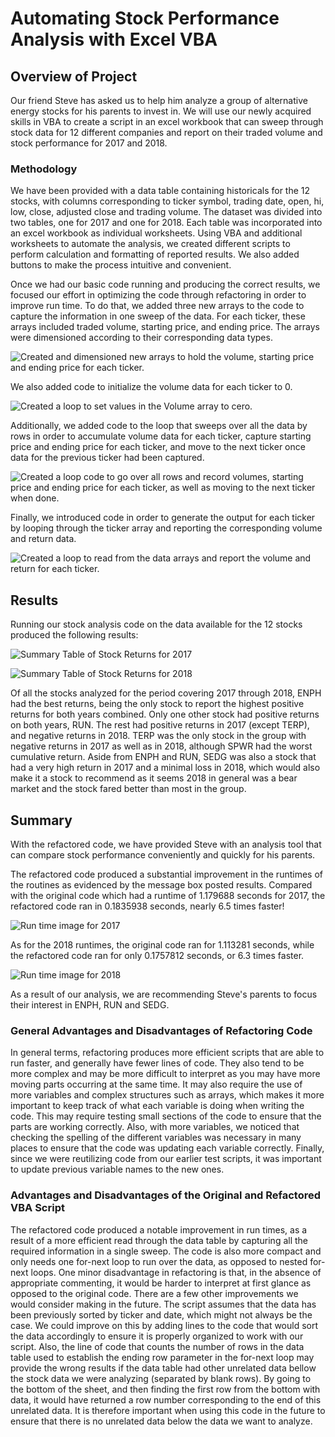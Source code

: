 # Automating Stock Performance Analysis with Excel VBA

## Overview of Project

Our friend Steve has asked us to help him analyze a group of alternative energy stocks for his parents to invest in. We will use our newly acquired skills in VBA to create a script in an excel workbook that can sweep through stock data for 12 different companies and report on their traded volume and stock performance for 2017 and 2018.

### Methodology

We have been provided with a data table containing historicals for the 12 stocks, with columns corresponding to ticker symbol, trading date, open, hi, low, close, adjusted close and trading volume. The dataset was divided into two tables, one for 2017 and one for 2018. Each table was incorporated into an excel workbook as individual worksheets. Using VBA and additional worksheets to automate the analysis, we created different scripts to perform calculation and formatting of reported results. We also added buttons to make the process intuitive and convenient. 

Once we had our basic code running and producing the correct results, we focused our effort in optimizing the code through refactoring in order to improve run time. To do that, we added three new arrays to the code to capture the information in one sweep of the data. For each ticker, these arrays included traded volume, starting price, and ending price. The arrays were dimensioned according to their corresponding data types. 

![Created and dimensioned new arrays to hold the volume, starting price and ending price for each ticker.](https://github.com/IJG-DR/stock-analysis/blob/7fa92aa74855c72432d8d699f3fed5335582549c/Resources/Dimensioned_Arrays.png)

We also added code to initialize the volume data for each ticker to 0.

![Created a loop to set values in the Volume array to cero.](https://github.com/IJG-DR/stock-analysis/blob/7fa92aa74855c72432d8d699f3fed5335582549c/Resources/Created_Loop_to_Set_Volumes_to_Zero.png)

Additionally, we added code to the loop that sweeps over all the data by rows in order to accumulate volume data for each ticker, capture starting price and ending price for each ticker, and move to the next ticker once data for the previous ticker had been captured.

![Created a loop code to go over all rows and record volumes, starting price and ending price for each ticker, as well as moving to the next ticker when done.](https://github.com/IJG-DR/stock-analysis/blob/7fa92aa74855c72432d8d699f3fed5335582549c/Resources/Loop_Through_All_Rows.png)

Finally, we introduced code in order to generate the output for each ticker by looping through the ticker array and reporting the corresponding volume and return data.

![Created a loop to read from the data arrays and report the volume and return for each ticker.](https://github.com/IJG-DR/stock-analysis/blob/7fa92aa74855c72432d8d699f3fed5335582549c/Resources/Loop_Through_Arrays_to_Report_Results.png)

## Results

Running our stock analysis code on the data available for the 12 stocks produced the following results:

![Summary Table of Stock Returns for 2017](https://github.com/IJG-DR/stock-analysis/blob/7fa92aa74855c72432d8d699f3fed5335582549c/Resources/Stock_Performance_2017.png)

![Summary Table of Stock Returns for 2018](https://github.com/IJG-DR/stock-analysis/blob/7fa92aa74855c72432d8d699f3fed5335582549c/Resources/Stock_Performance_2018.png)

Of all the stocks analyzed for the period covering 2017 through 2018, ENPH had the best returns, being the only stock to report the highest positive returns for both years combined. Only one other stock had positive returns on both years, RUN. The rest had positive returns in 2017 (except TERP), and negative returns in 2018. TERP was the only stock in the group with negative returns in 2017 as well as in 2018, although SPWR had the worst cumulative return. Aside from ENPH and RUN, SEDG was also a stock that had a very high return in 2017 and a minimal loss in 2018, which would also make it a stock to recommend as it seems 2018 in general was a bear market and the stock fared better than most in the group.

## Summary

With the refactored code, we have provided Steve with an analysis tool that can compare stock performance conveniently and quickly for his parents.

The refactored code produced a substantial improvement in the runtimes of the routines as evidenced by the message box posted results. Compared with the original code which had a runtime of 1.179688 seconds for 2017, the refactored code ran in 0.1835938 seconds, nearly 6.5 times faster!

![Run time image for 2017](https://github.com/IJG-DR/stock-analysis/blob/4e24c7c675ea229823560fa8e42a0ef4e1bede8a/Resources/VBA_Challenge_2017.png)

As for the 2018 runtimes, the original code ran for 1.113281 seconds, while the refactored code ran for only 0.1757812 seconds, or 6.3 times faster.

![Run time image for 2018](https://github.com/IJG-DR/stock-analysis/blob/4e24c7c675ea229823560fa8e42a0ef4e1bede8a/Resources/VBA_Challenge_2018.png)

As a result of our analysis, we are recommending Steve's parents to focus their interest in ENPH, RUN and SEDG.

### General Advantages and Disadvantages of Refactoring Code

In general terms, refactoring produces more efficient scripts that are able to run faster, and generally have fewer lines of code. They also tend to be more complex and may be more difficult to interpret as you may have more moving parts occurring at the same time. It may also require the use of more variables and complex structures such as arrays, which makes it more important to keep track of what each variable is doing when writing the code. This may require testing small sections of the code to ensure that the parts are working correctly. Also, with more variables, we noticed that checking the spelling of the different variables was necessary in many places to ensure that the code was updating each variable correctly. Finally, since we were reutilizing code from our earlier test scripts, it was important to update previous variable names to the new ones.

### Advantages and Disadvantages of the Original and Refactored VBA Script

The refactored code produced a notable improvement in run times, as a result of a more efficient read through the data table by capturing all the required information in a single sweep. The code is also more compact and only needs one for-next loop to run over the data, as opposed to nested for-next loops. One minor disadvantage in refactoring is that, in the absence of appropriate commenting, it would be harder to interpret at first glance as opposed to the original code. There are a few other improvements we would consider making in the future. The script assumes that the data has been previously sorted by ticker and date, which might not always be the case. We could improve on this by adding lines to the code that would sort the data accordingly to ensure it is properly organized to work with our script. Also, the line of code that counts the number of rows in the data table used to establish the ending row parameter in the for-next loop may provide the wrong results if the data table had other unrelated data bellow the stock data we were analyzing (separated by blank rows). By going to the bottom of the sheet, and then finding the first row from the bottom with data, it would have returned a row number corresponding to the end of this unrelated data. It is therefore important when using this code in the future to ensure that there is no unrelated data below the data we want to analyze.